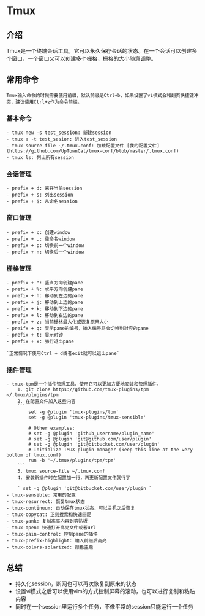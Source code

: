 # Tmux

## 介绍
Tmux是一个终端会话工具，它可以永久保存会话的状态。在一个会话可以创建多个窗口，一个窗口又可以创建多个栅格，栅格的大小随意调整。

## 常用命令
    Tmux输入命令的时候需要使用前缀，默认前缀是Ctrl+b，如果设置了vi模式会和翻页快捷键冲突，建议使用Ctrl+z作为命令前缀。
### 基本命令
    - tmux new -s test_session: 新建session
    - tmux a -t test_sesion: 进入test_session
    - tmux source-file ~/.tmux.conf: 加载配置文件 [我的配置文件](https://github.com/UpTownCat/tmux-conf/blob/master/.tmux.conf)
    - tmux ls: 列出所有session
### 会话管理
    - prefix + d: 离开当前session
    - prefix + s: 列出session
    - prefix + $: 从命名session
### 窗口管理
    - prefix + c: 创建window
    - prefix + ,: 重命名window
    - prefix + p: 切换前一个window
    - prefix + n: 切换后一个window
### 栅格管理
    - prefix + ": 竖直方向创建pane
    - prefix + %: 水平方向创建pane
    - prefix + h: 移动到左边的pane
    - prefix + j: 移动到上边的pane
    - prefix + k: 移动到下边的pane
    - prefix + l: 移动到右边的pane
    - prefix + z: 当前栅格最大化或恢复原来大小
    - preifx + q: 显示pane的编号，输入编号将会切换到对应的pane
    - prefix + t: 显示时钟
    - prefix + x: 强行退出pane

    `正常情况下使用Ctrl + d或者exit就可以退出pane`
### 插件管理
    - tmux-tpm是一个插件管理工具，使用它可以更加方便地安装和管理插件。
        1. git clone https://github.com/tmux-plugins/tpm ~/.tmux/plugins/tpm
        2. 在配置文件加入这些内容
        ``` 
            set -g @plugin 'tmux-plugins/tpm'
            set -g @plugin 'tmux-plugins/tmux-sensible'

            # Other examples:
            # set -g @plugin 'github_username/plugin_name'
            # set -g @plugin 'git@github.com/user/plugin'
            # set -g @plugin 'git@bitbucket.com/user/plugin'
            # Initialize TMUX plugin manager (keep this line at the very bottom of tmux.conf)
            run -b '~/.tmux/plugins/tpm/tpm'
        ```
        3. tmux source-file ~/.tmux.conf
        4. 安装新插件时在配置加一行，再更新配置文件就行了
                                
        ` set -g @plugin 'git@bitbucket.com/user/plugin `
    - tmux-sensible: 常用的配置
    - tmux-resurrect: 恢复tmux状态
    - tmux-continuum: 自动保存tmux状态，可以关机之后恢复
    - tmux-copycat: 正则搜索和快速匹配
    - tmux-yank: 复制高亮内容到剪贴板
    - tmux-open: 快速打开高亮文件或者url
    - tmux-pain-control: 控制pane的插件
    - tmux-prefix-highlight: 输入前缀后高亮
    - tmux-colors-solarized: 颜色主题
## 总结
- 持久化session，断网也可以再次恢复到原来的状态
- 设置vi模式之后可以使用vim的方式控制屏幕的滚动，也可以进行复制和粘贴内容
- 同时在一个session里运行多个任务，不像平常的session只能运行一个任务
